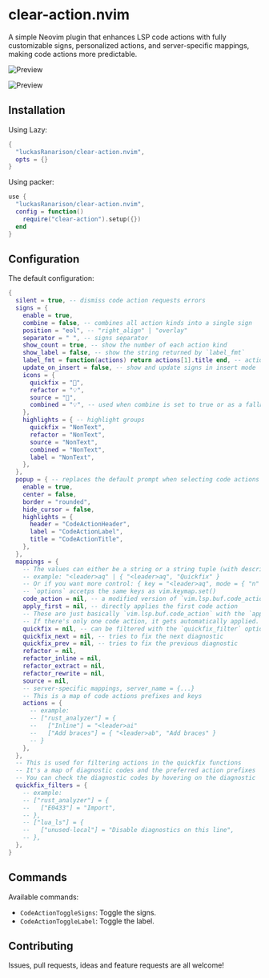 # clear-action.nvim

A simple Neovim plugin that enhances LSP code actions with fully customizable signs, personalized actions, and server-specific mappings, making code actions more predictable.

![Preview](https://github.com/luckasRanarison/clear-action.nvim/assets/101930730/73d57753-1e9f-4d48-903b-8646908a127f)

![Preview](https://github.com/luckasRanarison/clear-action.nvim/assets/101930730/bdf6be6c-e463-4b60-98f7-d5d2aea4450d)

## Installation

Using Lazy:

```lua
{
  "luckasRanarison/clear-action.nvim",
  opts = {}
}
```

Using packer:

```lua
use {
  "luckasRanarison/clear-action.nvim",
  config = function()
    require("clear-action").setup({})
  end
}
```

## Configuration

The default configuration:

```lua
{
  silent = true, -- dismiss code action requests errors
  signs = {
    enable = true,
    combine = false, -- combines all action kinds into a single sign
    position = "eol", -- "right_align" | "overlay"
    separator = " ", -- signs separator
    show_count = true, -- show the number of each action kind
    show_label = false, -- show the string returned by `label_fmt`
    label_fmt = function(actions) return actions[1].title end, -- actions is an array of `CodeAction`
    update_on_insert = false, -- show and update signs in insert mode
    icons = {
      quickfix = "🔧",
      refactor = "💡",
      source = "🔗",
      combined = "💡", -- used when combine is set to true or as a fallback when there is no action kind
    },
    highlights = { -- highlight groups
      quickfix = "NonText",
      refactor = "NonText",
      source = "NonText",
      combined = "NonText",
      label = "NonText",
    },
  },
  popup = { -- replaces the default prompt when selecting code actions
    enable = true,
    center = false,
    border = "rounded",
    hide_cursor = false,
    highlights = {
      header = "CodeActionHeader",
      label = "CodeActionLabel",
      title = "CodeActionTitle",
    },
  },
  mappings = {
    -- The values can either be a string or a string tuple (with description)
    -- example: "<leader>aq" | { "<leader>aq", "Quickfix" }
    -- Or if you want more control: { key = "<leader>aq", mode = { "n" }, options = { desc = "Quickfix" } }
    -- `options` accetps the same keys as vim.keymap.set()
    code_action = nil, -- a modified version of `vim.lsp.buf.code_action`
    apply_first = nil, -- directly applies the first code action
    -- These are just basically `vim.lsp.buf.code_action` with the `apply` option with some filters
    -- If there's only one code action, it gets automatically applied.
    quickfix = nil, -- can be filtered with the `quickfix_filter` option bellow
    quickfix_next = nil, -- tries to fix the next diagnostic
    quickfix_prev = nil, -- tries to fix the previous diagnostic
    refactor = nil,
    refactor_inline = nil,
    refactor_extract = nil,
    refactor_rewrite = nil,
    source = nil,
    -- server-specific mappings, server_name = {...}
    -- This is a map of code actions prefixes and keys
    actions = {
      -- example:
      -- ["rust_analyzer"] = {
      --   ["Inline"] = "<leader>ai"
      --   ["Add braces"] = { "<leader>ab", "Add braces" }
      -- }
    },
  },
  -- This is used for filtering actions in the quickfix functions
  -- It's a map of diagnostic codes and the preferred action prefixes
  -- You can check the diagnostic codes by hovering on the diagnostic
  quickfix_filters = {
    -- example:
    -- ["rust_analyzer"] = {
    --   ["E0433"] = "Import",
    -- },
    -- ["lua_ls"] = {
    --   ["unused-local"] = "Disable diagnostics on this line",
    -- },
  },
}
```

## Commands

Available commands:

- `CodeActionToggleSigns`: Toggle the signs.
- `CodeActionToggleLabel`: Toggle the label.

## Contributing

Issues, pull requests, ideas and feature requests are all welcome!
